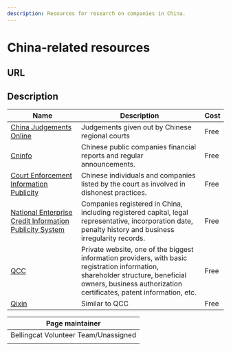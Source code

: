 ```yaml
---
description: Resources for research on companies in China.
---
```


# China-related resources

## URL

## Description

<table><thead><tr><th width="211">Name</th><th width="447">Description</th><th>Cost</th></tr></thead><tbody><tr><td><a href="https://wenshu.court.gov.cn/">China Judgements Online</a></td><td>Judgements given out by Chinese regional courts</td><td>Free</td></tr><tr><td><a href="http://www.cninfo.com.cn/new/index">Cninfo</a></td><td>Chinese public companies financial reports and regular announcements.</td><td>Free</td></tr><tr><td><a href="http://zxgk.court.gov.cn/">Court Enforcement Information Publicity</a></td><td>Chinese individuals and companies listed by the court as involved in dishonest practices.</td><td>Free</td></tr><tr><td><a href="http://www.gsxt.gov.cn/index.html">National Enterprise Credit Information Publicity System</a></td><td>Companies registered in China, including registered capital, legal representative, incorporation date, penalty history and business irregularity records.</td><td>Free</td></tr><tr><td><a href="https://www.qcc.com/">QCC</a></td><td>Private website, one of the biggest information providers, with basic registration information, shareholder structure, beneficial owners, business authorization certificates, patent information, etc.</td><td>Free</td></tr><tr><td><a href="https://bellingcat.gitbook.io/toolkit/categories/companies-and-finance">Qixin</a></td><td>Similar to QCC</td><td>Free</td></tr></tbody></table>

| Page maintainer                      |
| ------------------------------------ |
| Bellingcat Volunteer Team/Unassigned |
|                                      |
